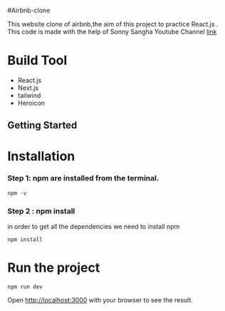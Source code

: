 #Airbnb-clone

This website clone of airbnb,the aim of this project to practice React.js .
This code is made with the help of Sonny Sangha Youtube Channel [link](https://www.youtube.com/channel/UCqeTj_QAnNlmt7FwzNwHZnA)

# Build Tool

- React.js
- Next.js
- tailwind
- Heroicon

## Getting Started

# Installation

### Step 1: npm are installed from the terminal.

```
npm -v
```

### Step 2 : npm install

in order to get all the dependencies we need to install npm

```
npm install
```

# Run the project

```
npm run dev
```

Open [http://localhost:3000](http://localhost:3000) with your browser to see the result.
